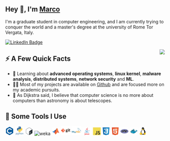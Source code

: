 <h2>Hey 👋, I'm <a href="https://github.com/callbrok">Marco</a></h2>

<p>I'm a graduate student in computer engineering, and I am currently trying to conquer the world and a master's degree at the university of Rome Tor Vergata, Italy.</p>
<p>
  <a href="https://www.linkedin.com/in/marco-purificato/"><img src="https://img.shields.io/badge/-@marco-0077B5?style=flat-square&amp;labelColor=0077B5&amp;logo=LinkedIn&amp;link=https://www.linkedin.com/in/marco-purificato/" alt="LinkedIn Badge"></a> </p>


<img align="right" src="https://media1.giphy.com/media/dbtDDSvWErdf2/giphy.gif" />

<h2>⚡️ A Few Quick Facts</h2>
<ul>
<li>🧐 Learning about <strong>advanced operating systems</strong>, <strong>linux kernel</strong>, <strong>malware analysis</strong>, <strong>distributed systems</strong>, <strong>network security</strong> and <strong>ML</strong>.</li>
<li>👨‍💻 Most of my projects are available on <a href="https://github.com/callbrok?tab=repositories">Github</a> and are focused more on my academic pursuits.</li>
<li>🧠 As Dijkstra said, I believe that computer science is no more about computers than astronomy is about telescopes.</li>
</ul>

<h2>🚀 Some Tools I Use</h2>
<p align="left">
<img src="https://raw.githubusercontent.com/devicons/devicon/master/icons/c/c-plain.svg" alt="c" width="27" height="27" />
<img src="https://raw.githubusercontent.com/devicons/devicon/master/icons/python/python-original-wordmark.svg" alt="python" width="28" height="28" />
<img src="https://raw.githubusercontent.com/devicons/devicon/master/icons/bash/bash-original.svg" alt="bash" width="25" height="25" />
<img src="https://waikato.github.io/weka-site/images/weka.png" alt="weka" width="25" height="25" />
<img src="https://raw.githubusercontent.com/devicons/devicon/master/icons/matlab/matlab-original.svg" alt="mathlab" width="25" height="25" />
<img src="https://raw.githubusercontent.com/devicons/devicon/master/icons/git/git-original-wordmark.svg" alt="git" width="30" height="30" />
<img src="https://raw.githubusercontent.com/devicons/devicon/master/icons/mysql/mysql-original-wordmark.svg" alt="mysql" width="30" height="30" />
<img src="https://raw.githubusercontent.com/devicons/devicon/master/icons/java/java-original-wordmark.svg" alt="java" width="30" height="25" />
<img src="https://raw.githubusercontent.com/devicons/devicon/master/icons/javascript/javascript-original.svg" alt="javascript" width="25" height="25" />
<img src="https://raw.githubusercontent.com/devicons/devicon/master/icons/css3/css3-original.svg" alt="css3" width="25" height="25" />
<img src="https://raw.githubusercontent.com/devicons/devicon/master/icons/html5/html5-original.svg" alt="html5" width="25" height="25" />
<img src="https://raw.githubusercontent.com/devicons/devicon/master/icons/php/php-original.svg" alt="php" width="25" height="25" />
<img src="https://raw.githubusercontent.com/devicons/devicon/master/icons/docker/docker-original.svg" alt="docker" width="25" height="25" />
<img src="https://raw.githubusercontent.com/devicons/devicon/master/icons/linux/linux-original.svg" alt="linux" width="25" height="25" />
</p>
